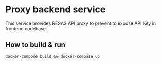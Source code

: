 # Proxy backend service

This service provides RESAS API proxy to prevent to expose API Key in frontend codebase.

## How to build & run

```
docker-compose build && docker-compose up
```
